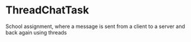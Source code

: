 ThreadChatTask
==============

School assignment, where a message is sent from a client to a server and back again using threads
